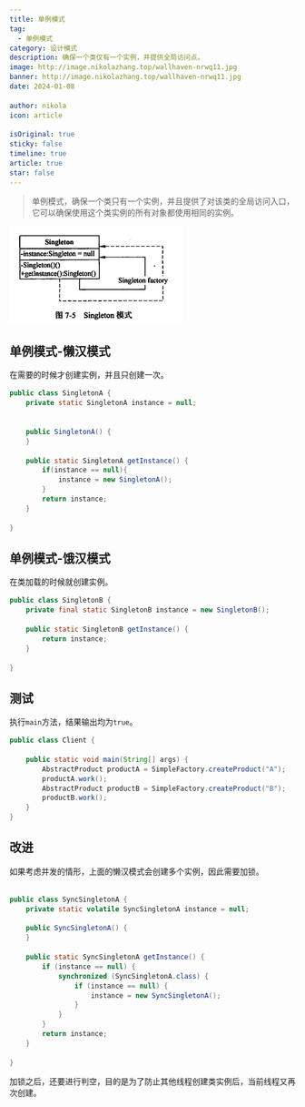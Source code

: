 ```yaml
---
title: 单例模式
tag:
  - 单例模式
category: 设计模式
description: 确保一个类仅有一个实例，并提供全局访问点。
image: http://image.nikolazhang.top/wallhaven-nrwq11.jpg
banner: http://image.nikolazhang.top/wallhaven-nrwq11.jpg
date: 2024-01-08

author: nikola
icon: article

isOriginal: true
sticky: false
timeline: true
article: true
star: false
---
```


> 单例模式，确保一个类只有一个实例，并且提供了对该类的全局访问入口，它可以确保使用这个类实例的所有对象都使用相同的实例。

![Alt text](images/6-singleton/image.png)

## 单例模式-懒汉模式

在需要的时候才创建实例，并且只创建一次。

```java
public class SingletonA {
    private static SingletonA instance = null;


    public SingletonA() {
    }

    public static SingletonA getInstance() {
        if(instance == null){
            instance = new SingletonA();
        }
        return instance;
    }

}

```

## 单例模式-饿汉模式

在类加载的时候就创建实例。

```java
public class SingletonB {
    private final static SingletonB instance = new SingletonB();

    public static SingletonB getInstance() {
        return instance;
    }

}

```

## 测试

执行`main`方法，结果输出均为`true`。

```java
public class Client {

    public static void main(String[] args) {
        AbstractProduct productA = SimpleFactory.createProduct("A");
        productA.work();
        AbstractProduct productB = SimpleFactory.createProduct("B");
        productB.work();
    }
}

```

## 改进

如果考虑并发的情形，上面的懒汉模式会创建多个实例，因此需要加锁。

```java

public class SyncSingletonA {
    private static volatile SyncSingletonA instance = null;

    public SyncSingletonA() {
    }

    public static SyncSingletonA getInstance() {
        if (instance == null) {
            synchronized (SyncSingletonA.class) {
                if (instance == null) {
                    instance = new SyncSingletonA();
                }
            }
        }
        return instance;
    }

}


```

加锁之后，还要进行判空，目的是为了防止其他线程创建类实例后，当前线程又再次创建。
